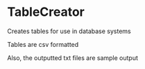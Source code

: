 # TableCreator
Creates tables for use in database systems

Tables are csv formatted

Also, the outputted txt files are sample output
